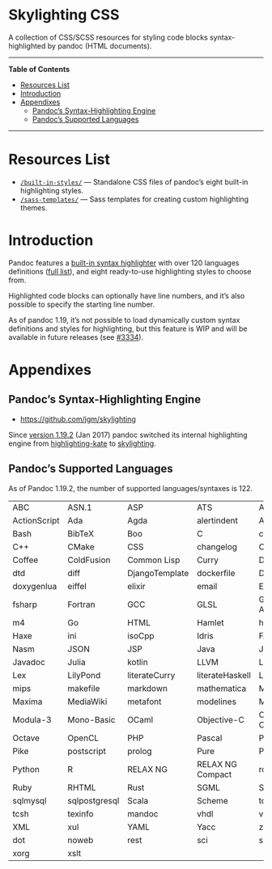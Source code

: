 Skylighting CSS
===============

A collection of CSS/SCSS resources for styling code blocks syntax-highlighted by pandoc (HTML documents).

------------------------------------------------------------------------

**Table of Contents**

<!-- #toc -->
-   [Resources List](#resources-list)
-   [Introduction](#introduction)
-   [Appendixes](#appendixes)
    -   [Pandoc’s Syntax-Highlighting Engine](#pandocs-syntax-highlighting-engine)
    -   [Pandoc’s Supported Languages](#pandocs-supported-languages)

<!-- /toc -->

------------------------------------------------------------------------

Resources List
==============

-   [`/built-in-styles/`](./built-in-styles/) — Standalone CSS files of pandoc’s eight built-in highlighting styles.
-   [`/sass-templates/`](./sass-templates/) — Sass templates for creating custom highlighting themes.

Introduction
============

Pandoc features a [built-in syntax highlighter](#pandocs-syntax-highlighting-engine) with over 120 languages definitions ([full list](#pandocs-supported-languages)), and eight ready-to-use highlighting styles to choose from.

Highlighted code blocks can optionally have line numbers, and it’s also possible to specify the starting line number.

As of pandoc 1.19, it’s not possible to load dynamically custom syntax definitions and styles for highlighting, but this feature is WIP and will be available in future releases (see [\#3334](https://github.com/jgm/pandoc/issues/3334)).

Appendixes
==========

Pandoc’s Syntax-Highlighting Engine
-----------------------------------

-   <https://github.com/jgm/skylighting>

Since [version 1.19.2](https://github.com/jgm/pandoc/releases/tag/1.19.2) (Jan 2017) pandoc switched its internal highlighting engine from [highlighting-kate](https://github.com/jgm/highlighting-kate) to [skylighting](https://github.com/jgm/skylighting).

Pandoc’s Supported Languages
----------------------------

As of Pandoc 1.19.2, the number of supported languages/syntaxes is 122.

|              |               |                |                  |               |
|--------------|---------------|----------------|------------------|---------------|
| ABC          | ASN.1         | ASP            | ATS              | AWK           |
| ActionScript | Ada           | Agda           | alertindent      | Apache        |
| Bash         | BibTeX        | Boo            | C                | cs            |
| C++          | CMake         | CSS            | changelog        | Clojure       |
| Coffee       | ColdFusion    | Common Lisp    | Curry            | D             |
| dtd          | diff          | DjangoTemplate | dockerfile       | Doxygen       |
| doxygenlua   | eiffel        | elixir         | email            | Erlang        |
| fsharp       | Fortran       | GCC            | GLSL             | GNU Assembler |
| m4           | Go            | HTML           | Hamlet           | haskell       |
| Haxe         | ini           | isoCpp         | Idris            | FASM          |
| Nasm         | JSON          | JSP            | Java             | JavaScript    |
| Javadoc      | Julia         | kotlin         | LLVM             | LaTeX         |
| Lex          | LilyPond      | literateCurry  | literateHaskell  | Lua           |
| mips         | makefile      | markdown       | mathematica      | MATLAB        |
| Maxima       | MediaWiki     | metafont       | modelines        | Modula-2      |
| Modula-3     | Mono-Basic    | OCaml          | Objective-C      | Objective C++ |
| Octave       | OpenCL        | PHP            | Pascal           | Perl          |
| Pike         | postscript    | prolog         | Pure             | PureBASIC     |
| Python       | R             | RELAX NG       | RELAX NG Compact | roff          |
| Ruby         | RHTML         | Rust           | SGML             | SQL           |
| sqlmysql     | sqlpostgresql | Scala          | Scheme           | tcl           |
| tcsh         | texinfo       | mandoc         | vhdl             | verilog       |
| XML          | xul           | YAML           | Yacc             | zsh           |
| dot          | noweb         | rest           | sci              | sed           |
| xorg         | xslt          |                |                  |               |


